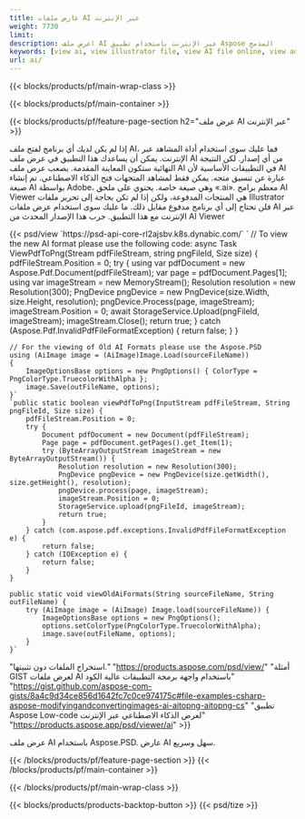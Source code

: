 ```yaml
---
title: عارض ملفات AI عبر الإنترنت
weight: 7730
limit: 
description: اعرض ملف AI عبر الإنترنت باستخدام تطبيق Aspose المدمج
keywords: [view ai, view illustrator file, view AI file online, view adobe illustrator, ai file preview, ai format view]
url: ai/
---
```


{{< blocks/products/pf/main-wrap-class >}}


{{< blocks/products/pf/main-container >}}

{{< blocks/products/pf/feature-page-section h2="عرض ملف AI عبر الإنترنت" >}}
<p>إذا لم يكن لديك أي برنامج لفتح ملف AI، فما عليك سوى استخدام أداة المشاهد عبر الإنترنت. يمكن أن يساعدك هذا التطبيق في عرض ملف AI من أي إصدار. لكن النتيجة النهائية ستكون المعاينة المقدمة. يصعب عرض ملف AI في التطبيقات الأساسية لأن AI عبارة عن تنسيق متجه. يمكن فقط لمشاهد المتجهات فتح الذكاء الاصطناعي. تم إنشاء صيغة AI بواسطة Adobe، وهي صيغة خاصة. يحتوي على ملحق «.ai». معظم برامج AI Viewer هي المنتجات المدفوعة، ولكن إذا لم تكن بحاجة إلى تحرير ملفات Illustrator فلن تحتاج إلى أي برنامج مدفوع مقابل ذلك. ما عليك سوى استخدام عرض ملفات AI عبر الإنترنت مع هذا التطبيق. جرب هذا الإصدار المحدث من AI Viewer</p>
{{< psd/view `https://psd-api-core-rl2ajsbv.k8s.dynabic.com/` 
`	// To view the new AI format please use the following code:
	async Task<bool> ViewPdfToPng(Stream pdfFileStream, string pngFileId, Size size)
	{
		pdfFileStream.Position = 0;
		try
		{
			using var pdfDocument = new Aspose.Pdf.Document(pdfFileStream);
			var page = pdfDocument.Pages[1];
			using var imageStream = new MemoryStream();
			Resolution resolution = new Resolution(300);
			PngDevice pngDevice = new PngDevice(size.Width, size.Height, resolution);
			pngDevice.Process(page, imageStream);
			imageStream.Position = 0;
			await StorageService.Upload(pngFileId, imageStream);
			imageStream.Close();
			return true;
		}
		catch (Aspose.Pdf.InvalidPdfFileFormatException)
		{
			return false;
		}
	}
	
	// For the viewing of Old AI Formats please use the Aspose.PSD
	using (AiImage image = (AiImage)Image.Load(sourceFileName))
	{
		ImageOptionsBase options = new PngOptions() { ColorType = PngColorType.TruecolorWithAlpha };
		image.Save(outFileName, options);
	}` 
	`public static boolean viewPdfToPng(InputStream pdfFileStream, String pngFileId, Size size) {
        pdfFileStream.Position = 0;
        try {
            Document pdfDocument = new Document(pdfFileStream);
            Page page = pdfDocument.getPages().get_Item(1);
            try (ByteArrayOutputStream imageStream = new ByteArrayOutputStream()) {
                Resolution resolution = new Resolution(300);
                PngDevice pngDevice = new PngDevice(size.getWidth(), size.getHeight(), resolution);
                pngDevice.process(page, imageStream);
                imageStream.Position = 0;
                StorageService.upload(pngFileId, imageStream);
                return true;
            }
        } catch (com.aspose.pdf.exceptions.InvalidPdfFileFormatException e) {
            return false;
        } catch (IOException e) {
            return false;
        }
    }

    public static void viewOldAiFormats(String sourceFileName, String outFileName) {
        try (AiImage image = (AiImage) Image.load(sourceFileName)) {
            ImageOptionsBase options = new PngOptions();
            options.setColorType(PngColorType.TruecolorWithAlpha);
            image.save(outFileName, options);
        }
    }`	 
"استخراج الملفات دون تثبيتها." "https://products.aspose.com/psd/view/" 
"أمثلة GIST لعرض ملفات AI باستخدام واجهة برمجة التطبيقات عالية الكود" "https://gist.github.com/aspose-com-gists/8a4c9d34ce856d1642fc7c0ce974175c#file-examples-csharp-aspose-modifyingandconvertingimages-ai-aitopng-aitopng-cs" 
"تطبيق Aspose Low-code لعرض الذكاء الاصطناعي عبر الإنترنت" "https://products.aspose.app/psd/viewer/ai" >}}
<p>عرض ملف AI باستخدام Aspose.PSD. عارض AI سهل وسريع.</p>
{{< /blocks/products/pf/feature-page-section >}}
{{< /blocks/products/pf/main-container >}}


{{< /blocks/products/pf/main-wrap-class >}}

{{< blocks/products/products-backtop-button >}}
{{< psd/tize >}}
